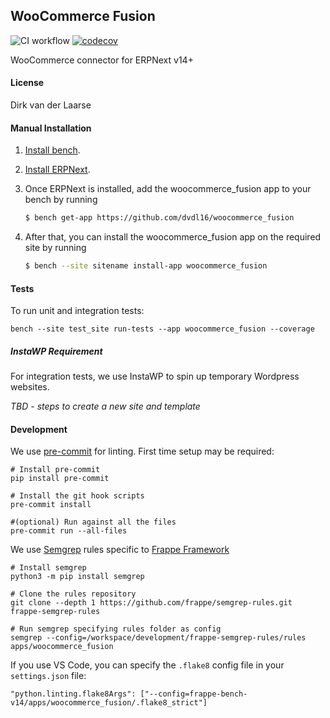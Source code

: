 ## WooCommerce Fusion

![CI workflow](https://github.com/dvdl16/woocommerce_fusion/actions/workflows/ci.yml/badge.svg?branch=version-14)
[![codecov](https://codecov.io/gh/dvdl16/woocommerce_fusion/graph/badge.svg?token=A5OR5QIOUX)](https://codecov.io/gh/dvdl16/woocommerce_fusion)

WooCommerce connector for ERPNext v14+

#### License

Dirk van der Laarse

#### Manual Installation

1. [Install bench](https://github.com/frappe/bench).
2. [Install ERPNext](https://github.com/frappe/erpnext#installation).
3. Once ERPNext is installed, add the woocommerce_fusion app to your bench by running

	```sh
	$ bench get-app https://github.com/dvdl16/woocommerce_fusion
	```
4. After that, you can install the woocommerce_fusion app on the required site by running
	```sh
	$ bench --site sitename install-app woocommerce_fusion
	```


#### Tests

To run unit and integration tests:

```shell
bench --site test_site run-tests --app woocommerce_fusion --coverage
```

##### InstaWP Requirement
For integration tests, we use InstaWP to spin up temporary Wordpress websites.

*TBD - steps to create a new site and template*

#### Development

We use [pre-commit](https://pre-commit.com/) for linting. First time setup may be required:
```shell
# Install pre-commit
pip install pre-commit

# Install the git hook scripts
pre-commit install

#(optional) Run against all the files
pre-commit run --all-files
```

We use [Semgrep](https://semgrep.dev/docs/getting-started/) rules specific to [Frappe Framework](https://github.com/frappe/frappe)
```shell
# Install semgrep
python3 -m pip install semgrep

# Clone the rules repository
git clone --depth 1 https://github.com/frappe/semgrep-rules.git frappe-semgrep-rules

# Run semgrep specifying rules folder as config 
semgrep --config=/workspace/development/frappe-semgrep-rules/rules apps/woocommerce_fusion
```

If you use VS Code, you can specify the `.flake8` config file in your `settings.json` file:
```shell
"python.linting.flake8Args": ["--config=frappe-bench-v14/apps/woocommerce_fusion/.flake8_strict"]
```
